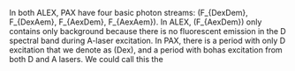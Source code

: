 In both ALEX, PAX have four basic photon streams: 
\(F_{DexDem}, F_{DexAem}, F_{AexDem}, F_{AexAem}\).
In ALEX, \(F_{AexDem}\) only contains only background 
because there is no fluorescent emission in the D
spectral band during A-laser excitation.
In PAX, there is a period with only D excitation
that we denote as \(Dex\), and a period with bohas excitation from
both D and A lasers. We could call this the
